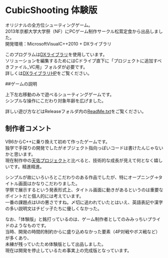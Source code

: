 CubicShooting 体験版
=============

オリジナルの全方位シューティングゲーム。  
2013年京都大学大学祭（NF）にPCゲーム制作サークル松茸定食から出品しました。  
開発環境：MicrosoftVisualC++2010 + DXライブラリ

このプログラムは[DXライブラリ](http://homepage2.nifty.com/natupaji/DxLib/)を使用しています。  
ソリューションを編集するためにはCドライブ直下に「プロジェクトに追加すべきファイル_VC用」フォルダが必要です。  
詳しくは[DXライブラリHP](http://homepage2.nifty.com/natupaji/DxLib/)をご覧ください。


##ゲームの説明

上下左右移動のみで遊べるシューティングゲームです。  
シンプルな操作にこだわり対象年齢を広げました。

詳しい遊び方などはReleaseフォルダ内の[ReadMe.txt](https://github.com/nunu-e64/CubicShooting/blob/master/Release/ReadMe.txt)をご覧ください。

## 制作者コメント

VB6からC++に乗り換えて初めて作ったゲームです。  
独学で手探りの開発でしたがオブジェクト指向っぽいコードは書けたんじゃないかと思います。  
現在制作中の[天佑プロジェクト](https://github.com/nunu-e64/TENYU_RPG)と比べると、技術的な成長が見えて何となく嬉しいです。精進精進。  

シンプルが故にいろいろとこだわりのある作品でしたが、特にオープニング→タイトル画面はかなりこだわりました。  
学祭で展示するという発表形式上、タイトル画面に動きがあるというのは重要なポイントだと個人的には考えています。  
一番の課題点はUIの悪さですね。〆切に追われていたとはいえ、英語表記や漢字の多い説明文はチビッ子たちに優しくなかった。

なお、「体験版」と銘打っているのは、ゲーム制作者としてのみみっちいプライドのようなものです。  
当時、開発の時間的制約からに盛り込めなかった要素（4P対戦やボス戦など）が多くあり、  
未練が残っていたため体験版として出品しました。  
現在は開発を停止しているため事実上の完成版となっています。
